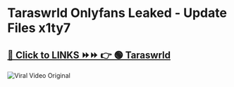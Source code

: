 
 # Taraswrld Onlyfans Leaked - Update Files x1ty7

## <h2><a href="https://clipsfans.com/Taraswrld&ref=git">🔗 Click to LINKS ⏩⏩ 👉 🟢 Taraswrld </a></h2>

<a href="https://clipsfans.com/Taraswrld&ref=git" rel="nofollow" data-target="animated-image.originalLink"><img src="https://i.ibb.co.com/xMMVF88/686577567.gif" alt="Viral Video Original" style="max-width: 100%; display: inline-block;" data-target="animated-image.originalImage"></a>

